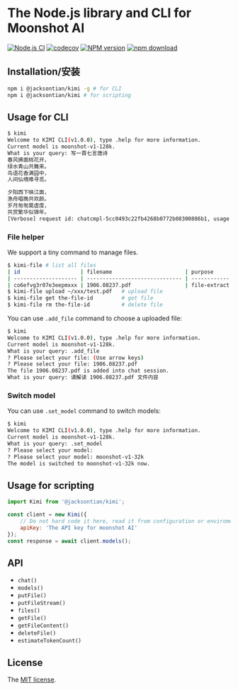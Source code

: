 # The Node.js library and CLI for Moonshot AI

[![Node.js CI](https://github.com/JacksonTian/kimi/actions/workflows/test.yaml/badge.svg)](https://github.com/JacksonTian/kimi/actions/workflows/test.yaml)
[![codecov][cov-image]][cov-url]
[![NPM version][npm-image]][npm-url]
[![npm download][download-image]][download-url]

[npm-image]: https://img.shields.io/npm/v/%40jacksontian%2Fkimi
[npm-url]: https://npmjs.org/package/@jacksontian/kimi
[cov-image]: https://codecov.io/gh/JacksonTian/kimi/branch/master/graph/badge.svg
[cov-url]: https://codecov.io/gh/JacksonTian/kimi
[download-image]: https://img.shields.io/npm/dm/%40jacksontian%2Fkimi
[download-url]: https://npmjs.org/package/@jacksontian/kimi

## Installation/安装

```sh
npm i @jacksontian/kimi -g # for CLI
npm i @jacksontian/kimi # for scripting
```

## Usage for CLI

```sh
$ kimi
Welcome to KIMI CLI(v1.0.0), type .help for more information.
Current model is moonshot-v1-128k.
What is your query: 写一首七言唐诗
春风拂面桃花开，
绿水青山共舞来。
鸟语花香满园中，
人间仙境难寻觅。

夕阳西下映江面，
渔舟唱晚共欢颜。
岁月匆匆莫虚度，
共赏繁华似锦年。
[Verbose] request id: chatcmpl-5cc0493c22fb4268b0772b08300886b1, usage tokens: 62
```

### File helper

We support a tiny command to manage files.

```bash
$ kimi-file # list all files
| id                   | filename                       | purpose      | type | size       | created_at          | status |
| -------------------- | ------------------------------ | ------------ | ---- | ---------- | ------------------- | ------ |
| co6efvg3r07e3eepmxxx | 1906.08237.pdf                 | file-extract | file | 761790     | 2024-04-03 05:24:14 | ok     |
$ kimi-file upload ~/xxx/test.pdf   # upload file
$ kimi-file get the-file-id         # get file
$ kimi-file rm the-file-id          # delete file
```

You can use `.add_file` command to choose a uploaded file:

```bash
$ kimi
Welcome to KIMI CLI(v1.0.0), type .help for more information.
Current model is moonshot-v1-128k.
What is your query: .add_file
? Please select your file: (Use arrow keys)
? Please select your file: 1906.08237.pdf
The file 1906.08237.pdf is added into chat session.
What is your query: 请解读 1906.08237.pdf 文件内容
```

### Switch model

You can use `.set_model` command to switch models:

```bash
$ kimi
Welcome to KIMI CLI(v1.0.0), type .help for more information.
Current model is moonshot-v1-128k.
What is your query: .set_model
? Please select your model: 
? Please select your model: moonshot-v1-32k
The model is switched to moonshot-v1-32k now.
```

## Usage for scripting

```js
import Kimi from '@jacksontian/kimi';

const client = new Kimi({
    // Do not hard code it here, read it from configuration or enviroment variables
    apiKey: 'The API key for moonshot AI'
});
const response = await client.models();
```

## API

- `chat()`
- `models()`
- `putFile()`
- `putFileStream()`
- `files()`
- `getFile()`
- `getFileContent()`
- `deleteFile()`
- `estimateTokenCount()`

## License

The [MIT license](./LICENSE).
